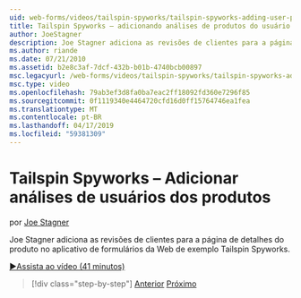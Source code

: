 ```yaml
---
uid: web-forms/videos/tailspin-spyworks/tailspin-spyworks-adding-user-product-reviews
title: Tailspin Spyworks – adicionando análises de produtos do usuário | Microsoft Docs
author: JoeStagner
description: Joe Stagner adiciona as revisões de clientes para a página de detalhes do produto no aplicativo de formulários da Web de exemplo Tailspin Spyworks.
ms.author: riande
ms.date: 07/21/2010
ms.assetid: b2e8c3af-7dcf-432b-b01b-4740bcb00897
msc.legacyurl: /web-forms/videos/tailspin-spyworks/tailspin-spyworks-adding-user-product-reviews
msc.type: video
ms.openlocfilehash: 79ab3ef3d8fa0ba7eac2ff18092fd360e7296f85
ms.sourcegitcommit: 0f1119340e4464720cfd16d0ff15764746ea1fea
ms.translationtype: MT
ms.contentlocale: pt-BR
ms.lasthandoff: 04/17/2019
ms.locfileid: "59381309"
---
```

# <a name="tailspin-spyworks---adding-user-product-reviews"></a>Tailspin Spyworks – Adicionar análises de usuários dos produtos

por [Joe Stagner](https://github.com/JoeStagner)

Joe Stagner adiciona as revisões de clientes para a página de detalhes do produto no aplicativo de formulários da Web de exemplo Tailspin Spyworks.

[&#9654;Assista ao vídeo (41 minutos)](https://channel9.msdn.com/Blogs/ASP-NET-Site-Videos/tailspin-spyworks-adding-user-product-reviews)

> [!div class="step-by-step"]
> [Anterior](tailspin-spyworks-final-check-out.md)
> [Próximo](tailspin-spyworks-displaying-user-reviews.md)
